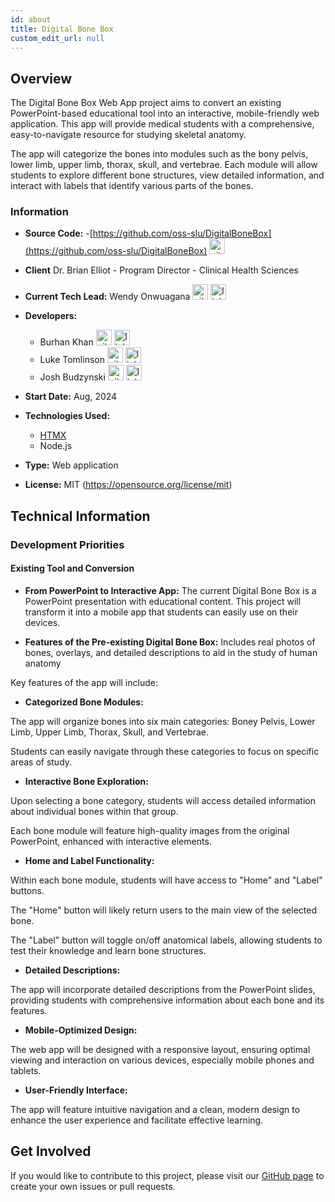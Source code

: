 ```yaml
---
id: about
title: Digital Bone Box
custom_edit_url: null
---
```


<!-- A header image is optional; if used should be no greater than 200x600 -->
<!--![Header Alt Text](header.png) -->

## Overview

The Digital Bone Box Web App project aims to convert an existing PowerPoint-based educational tool into an interactive, mobile-friendly web application. This app will provide medical students with a comprehensive, easy-to-navigate resource for studying skeletal anatomy. 

The app will categorize the bones into modules such as the bony pelvis, lower limb, upper limb, thorax, skull, and vertebrae. Each module will allow students to explore different bone structures, view detailed information, and interact with labels that identify various parts of the bones. 

### Information

- **Source Code:** -[https://github.com/oss-slu/DigitalBoneBox](https://github.com/oss-slu/DigitalBoneBox) [<img src="/img/git-alt.svg" alt="git" width="25" height="25" />](https://github.com/oss-slu/DigitalBoneBox)
- **Client** Dr. Brian Elliot - Program Director - Clinical Health Sciences
- **Current Tech Lead:** Wendy Onwuagana [<img src="/img/github.svg" alt="github" width="25" height="25" />](https://github.com/UcheWendy)  [<img src="/img/linkedin.svg" alt="linkedin" width="25" height="25" />](https://www.linkedin.com/in/wendy-onwuagana-015a771b6/)

- **Developers:**
  - Burhan Khan [<img src="/img/github.svg" alt="github" width="25" height="25" />](https://github.com/Balijah)  [<img src="/img/linkedin.svg" alt="linkedin" width="25" height="25" />](https://www.linkedin.com/in/burhan~khan/)
  - Luke Tomlinson [<img src="/img/github.svg" alt="github" width="25" height="25" />](https://github.com/tluke900)  [<img src="/img/linkedin.svg" alt="linkedin" width="25" height="25" />](https://www.linkedin.com/in/lucas-tomlinson-2677b32ba/)
  - Josh Budzynski [<img src="/img/github.svg" alt="github" width="25" height="25" />](https://github.com/JoshBudzynski)  [<img src="/img/linkedin.svg" alt="linkedin" width="25" height="25" />](https://www.linkedin.com/in/joshua-budzynski-33b06425a/)
- **Start Date:** Aug, 2024
- **Technologies Used:**
  - [HTMX](https://htmx.org/)
  - Node.js
- **Type:** Web application
- **License:** MIT (https://opensource.org/license/mit)


## Technical Information

### Development Priorities

#### Existing Tool and Conversion

- **From PowerPoint to Interactive App:** The current Digital Bone Box is a PowerPoint presentation with educational content. This project will transform it into a mobile app that students can easily use on their devices.

- **Features of the Pre-existing Digital Bone Box:** Includes real photos of bones, overlays, and detailed descriptions to aid in the study of human anatomy

Key features of the app will include: 

- **Categorized Bone Modules:**

The app will organize bones into six main categories: Boney Pelvis, Lower Limb, Upper Limb, Thorax, Skull, and Vertebrae. 

Students can easily navigate through these categories to focus on specific areas of study. 

- **Interactive Bone Exploration:**

Upon selecting a bone category, students will access detailed information about individual bones within that group. 

Each bone module will feature high-quality images from the original PowerPoint, enhanced with interactive elements. 

- **Home and Label Functionality:**

Within each bone module, students will have access to "Home" and "Label" buttons. 

The "Home" button will likely return users to the main view of the selected bone. 

The "Label" button will toggle on/off anatomical labels, allowing students to test their knowledge and learn bone structures. 

- **Detailed Descriptions:**

The app will incorporate detailed descriptions from the PowerPoint slides, providing students with comprehensive information about each bone and its features. 

- **Mobile-Optimized Design:**

The web app will be designed with a responsive layout, ensuring optimal viewing and interaction on various devices, especially mobile phones and tablets. 

- **User-Friendly Interface:**

The app will feature intuitive navigation and a clean, modern design to enhance the user experience and facilitate effective learning. 


## Get Involved

If you would like to contribute to this project, please visit our [GitHub page](https://github.com/oss-slu/DigitalBoneBox) to create your own issues or pull requests.
